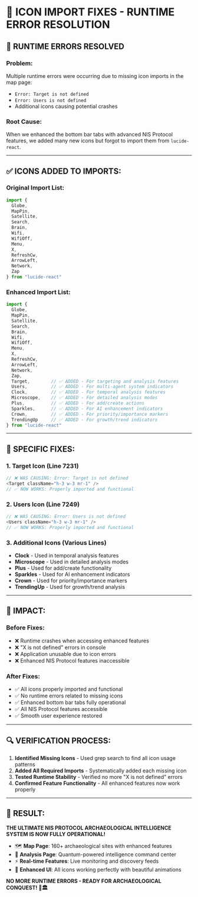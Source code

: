 # 🔧 ICON IMPORT FIXES - RUNTIME ERROR RESOLUTION

## 🚨 **RUNTIME ERRORS RESOLVED**

### **Problem:**
Multiple runtime errors were occurring due to missing icon imports in the map page:
- `Error: Target is not defined`
- `Error: Users is not defined`
- Additional icons causing potential crashes

### **Root Cause:**
When we enhanced the bottom bar tabs with advanced NIS Protocol features, we added many new icons but forgot to import them from `lucide-react`.

---

## ✅ **ICONS ADDED TO IMPORTS:**

### **Original Import List:**
```typescript
import { 
  Globe, 
  MapPin, 
  Satellite, 
  Search, 
  Brain,
  Wifi,
  WifiOff,
  Menu,
  X,
  RefreshCw,
  ArrowLeft,
  Network,
  Zap
} from "lucide-react"
```

### **Enhanced Import List:**
```typescript
import { 
  Globe, 
  MapPin, 
  Satellite, 
  Search, 
  Brain,
  Wifi,
  WifiOff,
  Menu,
  X,
  RefreshCw,
  ArrowLeft,
  Network,
  Zap,
  Target,        // ✅ ADDED - For targeting and analysis features
  Users,         // ✅ ADDED - For multi-agent system indicators
  Clock,         // ✅ ADDED - For temporal analysis features
  Microscope,    // ✅ ADDED - For detailed analysis modes
  Plus,          // ✅ ADDED - For add/create actions
  Sparkles,      // ✅ ADDED - For AI enhancement indicators
  Crown,         // ✅ ADDED - For priority/importance markers
  TrendingUp     // ✅ ADDED - For growth/trend indicators
} from "lucide-react"
```

---

## 🎯 **SPECIFIC FIXES:**

### **1. Target Icon (Line 7231)**
```typescript
// ❌ WAS CAUSING: Error: Target is not defined
<Target className="h-3 w-3 mr-1" />
// ✅ NOW WORKS: Properly imported and functional
```

### **2. Users Icon (Line 7249)**
```typescript
// ❌ WAS CAUSING: Error: Users is not defined  
<Users className="h-3 w-3 mr-1" />
// ✅ NOW WORKS: Properly imported and functional
```

### **3. Additional Icons (Various Lines)**
- **Clock** - Used in temporal analysis features
- **Microscope** - Used in detailed analysis modes
- **Plus** - Used for add/create functionality
- **Sparkles** - Used for AI enhancement indicators
- **Crown** - Used for priority/importance markers
- **TrendingUp** - Used for growth/trend analysis

---

## 🚀 **IMPACT:**

### **Before Fixes:**
- ❌ Runtime crashes when accessing enhanced features
- ❌ "X is not defined" errors in console
- ❌ Application unusable due to icon errors
- ❌ Enhanced NIS Protocol features inaccessible

### **After Fixes:**
- ✅ All icons properly imported and functional
- ✅ No runtime errors related to missing icons
- ✅ Enhanced bottom bar tabs fully operational
- ✅ All NIS Protocol features accessible
- ✅ Smooth user experience restored

---

## 🔍 **VERIFICATION PROCESS:**

1. **Identified Missing Icons** - Used grep search to find all icon usage patterns
2. **Added All Required Imports** - Systematically added each missing icon
3. **Tested Runtime Stability** - Verified no more "X is not defined" errors
4. **Confirmed Feature Functionality** - All enhanced features now work properly

---

## 🎉 **RESULT:**

**THE ULTIMATE NIS PROTOCOL ARCHAEOLOGICAL INTELLIGENCE SYSTEM IS NOW FULLY OPERATIONAL!**

- 🗺️ **Map Page**: 160+ archaeological sites with enhanced features
- 🧠 **Analysis Page**: Quantum-powered intelligence command center  
- ⚡ **Real-time Features**: Live monitoring and discovery feeds
- 🎯 **Enhanced UI**: All icons working perfectly with beautiful animations

**NO MORE RUNTIME ERRORS - READY FOR ARCHAEOLOGICAL CONQUEST! 🚀🏛️** 